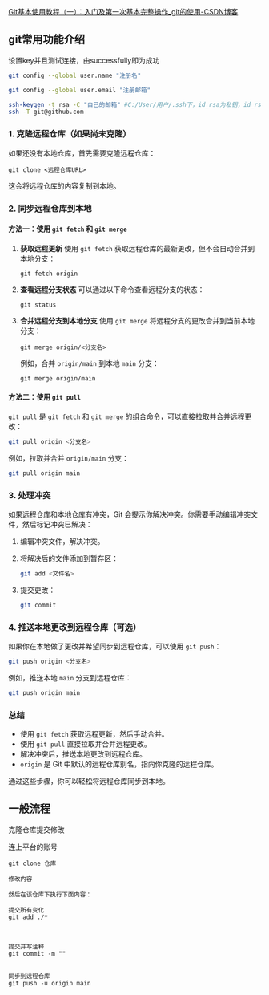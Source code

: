 [Git基本使用教程（一）：入门及第一次基本完整操作_git的使用-CSDN博客](https://blog.csdn.net/qq_35206244/article/details/97698815)



## git常用功能介绍

设置key并且测试连接，由successfully即为成功

```bash
git config --global user.name "注册名"

git config --global user.email "注册邮箱"

ssh-keygen -t rsa -C "自己的邮箱" #C:/User/用户/.ssh下，id_rsa为私钥，id_rsa.pub为公钥
ssh -T git@github.com
```



### 1. 克隆远程仓库（如果尚未克隆）

如果还没有本地仓库，首先需要克隆远程仓库：

```shell
git clone <远程仓库URL>
```

这会将远程仓库的内容复制到本地。



### 2. 同步远程仓库到本地

#### 方法一：使用 `git fetch` 和 `git merge`

1. **获取远程更新**
   使用 `git fetch` 获取远程仓库的最新更改，但不会自动合并到本地分支：

   ```shell
   git fetch origin
   ```

2. **查看远程分支状态**
   可以通过以下命令查看远程分支的状态：

   ```shell
   git status
   ```

3. **合并远程分支到本地分支**
   使用 `git merge` 将远程分支的更改合并到当前本地分支：

   ```
   git merge origin/<分支名>
   ```

   例如，合并 `origin/main` 到本地 `main` 分支：

   ```shell
   git merge origin/main
   ```

#### 方法二：使用 `git pull`

`git pull` 是 `git fetch` 和 `git merge` 的组合命令，可以直接拉取并合并远程更改：

```bash
git pull origin <分支名>
```

例如，拉取并合并 `origin/main` 分支：

```bash
git pull origin main
```

### 3. 处理冲突

如果远程仓库和本地仓库有冲突，Git 会提示你解决冲突。你需要手动编辑冲突文件，然后标记冲突已解决：

1. 编辑冲突文件，解决冲突。

2. 将解决后的文件添加到暂存区：

   ```bash
   git add <文件名>
   ```

3. 提交更改：

   ```bash
   git commit
   ```

### 4. 推送本地更改到远程仓库（可选）

如果你在本地做了更改并希望同步到远程仓库，可以使用 `git push`：

```bash
git push origin <分支名>
```

例如，推送本地 `main` 分支到远程仓库：

```bash
git push origin main
```

### 总结

- 使用 `git fetch` 获取远程更新，然后手动合并。
- 使用 `git pull` 直接拉取并合并远程更改。
- 解决冲突后，推送本地更改到远程仓库。
- `origin` 是 Git 中默认的远程仓库别名，指向你克隆的远程仓库。

通过这些步骤，你可以轻松将远程仓库同步到本地。



## 一般流程

克隆仓库提交修改

连上平台的账号

```
git clone 仓库

修改内容

然后在该仓库下执行下面内容：

提交所有变化
git add ./*  



提交并写注释
git commit -m ""   


同步到远程仓库
git push -u origin main
```

